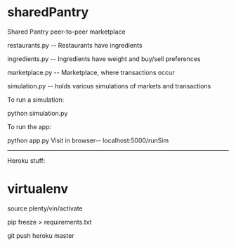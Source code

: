 # sharedPantry
Shared Pantry peer-to-peer marketplace

restaurants.py -- Restaurants have ingredients

ingredients.py -- Ingredients have weight and buy/sell preferences

marketplace.py -- Marketplace, where transactions occur

simulation.py -- holds various simulations of markets and transactions


To run a simulation:

python simulation.py

To run the app:

python app.py
Visit in browser--  localhost:5000/runSim 

----

Heroku stuff:

# virtualenv

source plenty/vin/activate 

pip freeze > requirements.txt

git push heroku master

